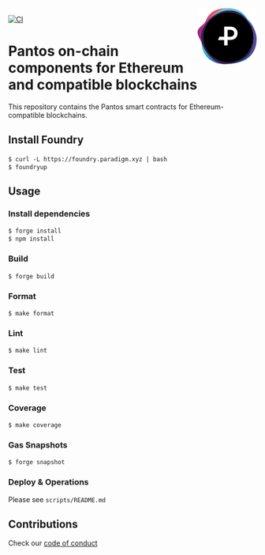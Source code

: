<img src="https://raw.githubusercontent.com/pantos-io/ethereum-contracts/img/pantos-logo-full.svg" alt="Pantos logo" align="right" width="120" />

[![CI](https://github.com/pantos-io/ethereum-contracts/actions/workflows/ci.yaml/badge.svg)](https://github.com/pantos-io/ethereum-contracts/actions/workflows/ci.yaml) 

# Pantos on-chain components for Ethereum and compatible blockchains

This repository contains the Pantos smart contracts for Ethereum-compatible
blockchains.

## Install Foundry 
```shell
$ curl -L https://foundry.paradigm.xyz | bash
$ foundryup
```

## Usage

### Install dependencies

```shell
$ forge install
$ npm install
```

### Build

```shell
$ forge build
```

### Format

```shell
$ make format
```

### Lint

```shell
$ make lint
```

### Test

```shell
$ make test
```

### Coverage

```shell
$ make coverage
```

### Gas Snapshots

```shell
$ forge snapshot
```

### Deploy & Operations

Please see ```scripts/README.md```

## Contributions

Check our [code of conduct](CODE_OF_CONDUCT.md)
